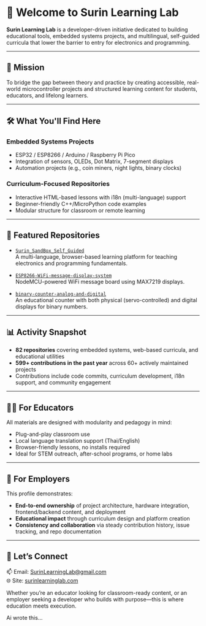 # 👋 Welcome to Surin Learning Lab

**Surin Learning Lab** is a developer-driven initiative dedicated to building educational tools, embedded systems projects, and multilingual, self-guided curricula that lower the barrier to entry for electronics and programming.

---

## 🎯 Mission

To bridge the gap between theory and practice by creating accessible, real-world microcontroller projects and structured learning content for students, educators, and lifelong learners.

---

## 🛠️ What You'll Find Here

### Embedded Systems Projects
- ESP32 / ESP8266 / Arduino / Raspberry Pi Pico
- Integration of sensors, OLEDs, Dot Matrix, 7-segment displays
- Automation projects (e.g., coin miners, night lights, binary clocks)

### Curriculum-Focused Repositories
- Interactive HTML-based lessons with i18n (multi-language) support
- Beginner-friendly C++/MicroPython code examples
- Modular structure for classroom or remote learning

---

## 📂 Featured Repositories

- [`Surin_SandBox_Self_Guided`](https://github.com/Surin-Learning-Lab/Surin_SandBox_Self_Guided)  
  A multi-language, browser-based learning platform for teaching electronics and programming fundamentals.

- [`ESP8266-WiFi-message-display-system`](https://github.com/Surin-Learning-Lab/ESP8266-WiFi-message-display-system)  
  NodeMCU-powered WiFi message board using MAX7219 displays.

- [`binary-counter-analog-and-digital`](https://github.com/Surin-Learning-Lab/binary-counter-analog-and-digital)  
  An educational counter with both physical (servo-controlled) and digital displays for binary numbers.

---

## 📊 Activity Snapshot

- **82 repositories** covering embedded systems, web-based curricula, and educational utilities  
- **599+ contributions in the past year** across 60+ actively maintained projects  
- Contributions include code commits, curriculum development, i18n support, and community engagement

---

## 👨‍🏫 For Educators

All materials are designed with modularity and pedagogy in mind:
- Plug-and-play classroom use
- Local language translation support (Thai/English)
- Browser-friendly lessons, no installs required
- Ideal for STEM outreach, after-school programs, or home labs

---

## 💼 For Employers

This profile demonstrates:
- **End-to-end ownership** of project architecture, hardware integration, frontend/backend content, and deployment
- **Educational impact** through curriculum design and platform creation
- **Consistency and collaboration** via steady contribution history, issue tracking, and repo documentation

---

## 🤝 Let’s Connect

📫 Email: [SurinLearningLab@gmail.com](mailto:SurinLearningLab@gmail.com)  
🌐 Site: [surinlearninglab.com](https://surinlearninglab.com)

Whether you’re an educator looking for classroom-ready content, or an employer seeking a developer who builds with purpose—this is where education meets execution.

Ai wrote this...
